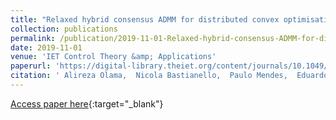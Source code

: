 ```yaml
---
title: "Relaxed hybrid consensus ADMM for distributed convex optimisation with coupling constraints"
collection: publications
permalink: /publication/2019-11-01-Relaxed-hybrid-consensus-ADMM-for-distributed-convex-optimisation-with-coupling-constraints
date: 2019-11-01
venue: 'IET Control Theory &amp; Applications'
paperurl: 'https://digital-library.theiet.org/content/journals/10.1049/iet-cta.2018.6260'
citation: ' Alireza Olama,  Nicola Bastianello,  Paulo Mendes,  Eduardo Camponogara, &quot;Relaxed hybrid consensus ADMM for distributed convex optimisation with coupling constraints.&quot; IET Control Theory &amp;amp; Applications, 2019.'
---
```

[Access paper here](https://digital-library.theiet.org/content/journals/10.1049/iet-cta.2018.6260){:target="_blank"}
